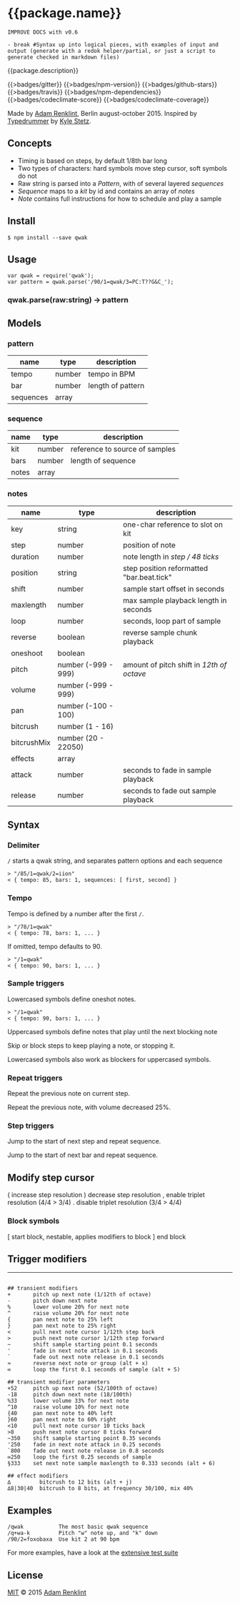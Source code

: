 {{package.name}}
====



    IMPROVE DOCS with v0.6

    - break #Syntax up into logical pieces, with examples of input and output (generate with a redok helper/partial, or just a script to generate checked in markdown files)



{{package.description}}

{{>badges/gitter}} {{>badges/npm-version}} {{>badges/github-stars}} {{>badges/travis}} {{>badges/npm-dependencies}} {{>badges/codeclimate-score}} {{>badges/codeclimate-coverage}}

Made by [Adam Renklint](http://adamrenklint.com), Berlin august-october 2015. Inspired by [Typedrummer](http://typedrummer.com/) by [Kyle Stetz](http://kylestetz.com/).

## Concepts

- Timing is based on steps, by default 1/8th bar long
- Two types of characters: hard symbols move step cursor, soft symbols do not
- Raw string is parsed into a *Pattern*, with of several layered *sequences*
- *Sequence* maps to a *kit* by id and contains an array of *notes*
- *Note* contains full instructions for how to schedule and play a sample

## Install

```
$ npm install --save qwak
```

## Usage

```
var qwak = require('qwak');
var pattern = qwak.parse('/90/1=qwak/3=PC:T??G&C_');
```

### qwak.parse(raw:string) -> pattern

## Models

### pattern

| **name** | **type** | **description**|
|----------|----------|----------------|
| tempo | number | tempo in BPM |
| bar | number | length of pattern |
| sequences | array | |

### sequence

| **name** | **type** | **description**|
|----------|----------|----------------|
| kit | number | reference to source of samples |
| bars | number | length of sequence |
| notes | array | |

### notes

| **name** | **type** | **description**|
|----------|----------|----------------|
| key | string | one-char reference to slot on kit |
| step | number | position of note |
| duration | number | note length in *step / 48 ticks*
| position | string | step position reformatted "bar.beat.tick" |
| shift | number | sample start offset in seconds |
| maxlength | number | max sample playback length in seconds |
| loop | number | seconds, loop part of sample |
| reverse | boolean | reverse sample chunk playback |
| oneshoot | boolean | |
| pitch | number (-999 - 999) | amount of pitch shift in *12th of octave* |
| volume | number (-999 - 999) | |
| pan | number (-100 - 100) | |
| bitcrush | number (1 - 16) |
| bitcrushMix | number (20 - 22050) |
| effects | array | |
| attack | number | seconds to fade in sample playback |
| release | number | seconds to fade out sample playback |

## Syntax

### Delimiter

```/``` starts a qwak string, and separates pattern options and each sequence

```
> "/85/1=qwak/2=iion"
< { tempo: 85, bars: 1, sequences: [ first, second] }
```

### Tempo

Tempo is defined by a number after the first ```/```.

```
> "/78/1=qwak"
< { tempo: 78, bars: 1, ... }
```

If omitted, tempo defaults to 90.

```
> "/1=qwak"
< { tempo: 90, bars: 1, ... }
```

### Sample triggers

Lowercased symbols define oneshot notes.

```
> "/1=qwak"
< { tempo: 90, bars: 1, ... }
```

Uppercased symbols define notes that play until the next blocking note

Skip or block steps to keep playing a note, or stopping it.

Lowercased symbols also work as blockers for uppercased symbols.

### Repeat triggers

Repeat the previous note on current step.

Repeat the previous note, with volume decreased 25%.

### Step triggers

Jump to the start of next step and repeat sequence.

Jump to the start of next bar and repeat sequence.

## Modify step cursor

(       increase step resolution
)       decrease step resolution
,       enable triplet resolution (4/4 > 3/4)
.       disable triplet resolution (3/4 > 4/4)

### Block symbols

[       start block, nestable, applies modifiers to block
]       end block

## Trigger modifiers


---

```

## transient modifiers
+       pitch up next note (1/12th of octave)
-       pitch down next note
%       lower volume 20% for next note
^       raise volume 20% for next note
{       pan next note to 25% left
}       pan next note to 25% right
<       pull next note cursor 1/12th step back
>       push next note cursor 1/12th step forward
~       shift sample starting point 0.1 seconds
'       fade in next note attack in 0.1 seconds
`       fade out next note release in 0.1 seconds
≈       reverse next note or group (alt + x)
∞       loop the first 0.1 seconds of sample (alt + 5)

## transient modifier parameters
+52     pitch up next note (52/100th of octave)
-18     pitch down next note (18/100th)
%33     lower volume 33% for next note
^10     raise volume 10% for next note
{40     pan next note to 40% left
}60     pan next note to 60% right
<10     pull next note cursor 10 ticks back
>8      push next note cursor 8 ticks forward
~350    shift sample starting point 0.35 seconds
'250    fade in next note attack in 0.25 seconds
`800    fade out next note release in 0.8 seconds
∞250    loop the first 0.25 seconds of sample
§333    set next note sample maxlength to 0.333 seconds (alt + 6)

## effect modifiers
∆         bitcrush to 12 bits (alt + j)
∆8|30|40  bitcrush to 8 bits, at frequency 30/100, mix 40%
```

## Examples

```
/qwak           The most basic qwak sequence
/q+wa-k         Pitch "w" note up, and "k" down
/90/2=foxobaxa  Use kit 2 at 90 bpm
```

For more examples, have a look at the [extensive test suite]({{github.url}}/blob/master/test/qwak.test.js)

## License

[MIT]({{github.url}}/blob/master/LICENSE.md) © 2015 [Adam Renklint](http://adamrenklint.com)
